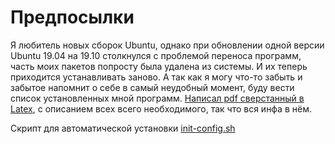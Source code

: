 # Предпосылки
Я любитель новых сборок Ubuntu, однако при обновлении одной версии Ubuntu 19.04 на 19.10 столкнулся с проблемой переноса программ, часть моих пакетов попросту была удалена из системы. И их теперь приходится устанавливать заново. А так как я могу что-то забыть и забытое напомнит о себе в самый неудобный момент, буду вести список установленных мной программ. [Написал pdf сверстанный в Latex](Config-Ubuntu-Desktop.pdf), с описанием всех всего необходимого, так что вся инфа в нём.

Скрипт для автоматической установки [init-config.sh](init-config.sh)
